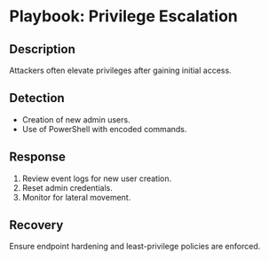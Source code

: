 # Playbook: Privilege Escalation
## Description
Attackers often elevate privileges after gaining initial access.

## Detection
- Creation of new admin users.
- Use of PowerShell with encoded commands.

## Response
1. Review event logs for new user creation.
2. Reset admin credentials.
3. Monitor for lateral movement.

## Recovery
Ensure endpoint hardening and least-privilege policies are enforced.
